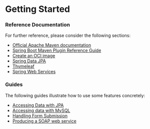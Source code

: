 # Getting Started

### Reference Documentation
For further reference, please consider the following sections:

* [Official Apache Maven documentation](https://maven.apache.org/guides/index.html)
* [Spring Boot Maven Plugin Reference Guide](https://docs.spring.io/spring-boot/docs/2.3.2.RELEASE/maven-plugin/reference/html/)
* [Create an OCI image](https://docs.spring.io/spring-boot/docs/2.3.2.RELEASE/maven-plugin/reference/html/#build-image)
* [Spring Data JPA](https://docs.spring.io/spring-boot/docs/2.3.2.RELEASE/reference/htmlsingle/#boot-features-jpa-and-spring-data)
* [Thymeleaf](https://docs.spring.io/spring-boot/docs/2.3.2.RELEASE/reference/htmlsingle/#boot-features-spring-mvc-template-engines)
* [Spring Web Services](https://docs.spring.io/spring-boot/docs/2.3.2.RELEASE/reference/htmlsingle/#boot-features-webservices)

### Guides
The following guides illustrate how to use some features concretely:

* [Accessing Data with JPA](https://spring.io/guides/gs/accessing-data-jpa/)
* [Accessing data with MySQL](https://spring.io/guides/gs/accessing-data-mysql/)
* [Handling Form Submission](https://spring.io/guides/gs/handling-form-submission/)
* [Producing a SOAP web service](https://spring.io/guides/gs/producing-web-service/)

